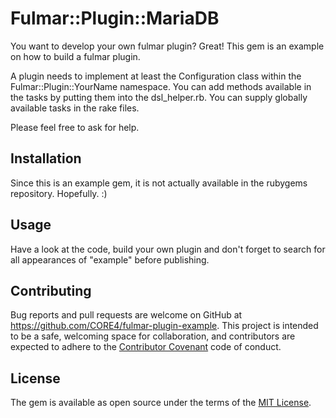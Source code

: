 # Fulmar::Plugin::MariaDB

You want to develop your own fulmar plugin? Great! This gem is an example on how to build a fulmar plugin.

A plugin needs to implement at least the Configuration class within the Fulmar::Plugin::YourName namespace. You can
add methods available in the tasks by putting them into the dsl_helper.rb. You can supply globally available tasks in
the rake files.

Please feel free to ask for help.

## Installation

Since this is an example gem, it is not actually available in the rubygems repository. Hopefully. :)

## Usage

Have a look at the code, build your own plugin and don't forget to search for all appearances of "example" before
publishing.

## Contributing

Bug reports and pull requests are welcome on GitHub at https://github.com/CORE4/fulmar-plugin-example.
This project is intended to be a safe, welcoming space for collaboration, and contributors are expected to
adhere to the [Contributor Covenant](contributor-covenant.org) code of conduct.


## License

The gem is available as open source under the terms of the [MIT License](http://opensource.org/licenses/MIT).

